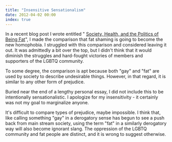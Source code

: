 ```yaml
---
title: "Insensitive Sensationalism"
date: 2012-04-02 00:00
index: true
---
```


In a recent blog post I wrote entitled " [Society, Health, and the Politics of Being Fat](/blog/society-health-and-the-politics-of-being-fat/)", I made the comparison that fat shaming is going to become the new homophobia. I struggled with this comparison and considered leaving it out. It was admittedly a bit over the top, but I didn't think that it would diminish the struggles and hard-fought victories of members and supporters of the LGBTQ community. 



To some degree, the comparison is apt because both "gay" and "fat" are used by society to describe undesirable things. However, in that regard, it is similar to any other form of prejudice.

Buried near the end of a lengthy personal essay, I did not include this to be intentionally sensationalistic. I apologize for my insensitivity - it certainly was not my goal to marginalize anyone.

It's difficult to compare types of prejudice, maybe impossible. I think that, like calling something "gay" in a derogatory sense has begun to see a push back from main stream society, using the term "fat" in a similarly derogatory way will also become ignorant slang. The oppression of the LGBTQ community and fat people are distinct, and it is wrong to suggest otherwise.

<!-- more -->
